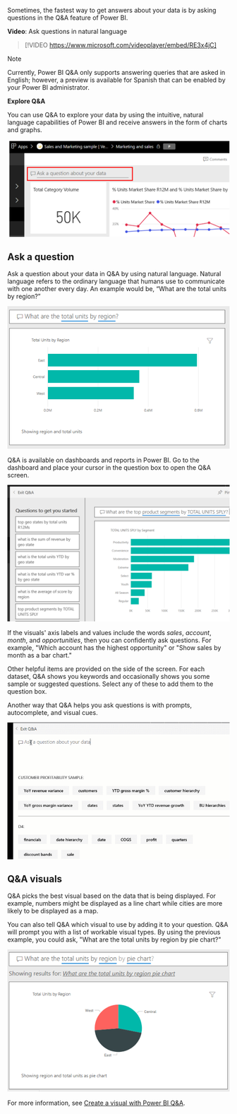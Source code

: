 ﻿Sometimes, the fastest way to get answers about your data is by asking questions in the Q&A feature of Power BI. 

**Video**: Ask questions in natural language
> [!VIDEO https://www.microsoft.com/videoplayer/embed/RE3x4jC]

> [!NOTE]
> Currently, Power BI Q&A only supports answering queries that are asked in English; however, a preview is available for Spanish that can be enabled by your Power BI administrator.


**Explore Q&A**

You can use Q&A to explore your data by using the intuitive, natural language capabilities of Power BI and receive answers in the form of charts and graphs. 

![Image of the Q&A field.](../media/04-power-bi-ask-question.png)

## Ask a question

Ask a question about your data in Q&A by using natural language. Natural language refers to the ordinary language that humans use to communicate with one another every day. An example would be, “What are the total units by region?”

![Image of the Q&A example: "What are the total units by region?"](../media/04-power-bi-ask-answer.png)

Q&A is available on dashboards and reports in Power BI. Go to the dashboard and place your cursor in the question box to open the Q&A screen.

![Q&A screen](../media/04-power-bi-questions.png)

If the visuals' axis labels and values include the words *sales*, *account*, *month*, and *opportunities*, then you can confidently ask questions. For example, "Which account has the highest opportunity" or "Show sales by month as a bar chart."

Other helpful items are provided on the side of the screen. For each dataset, Q&A shows you keywords and occasionally shows you some sample or suggested questions. Select any of these to add them to the question box.

Another way that Q&A helps you ask questions is with prompts, autocomplete, and visual cues.

![Animated image of Power BI answering Q&A questions.](../media/04-power-bi-qa.gif)


## Q&A visuals

Q&A picks the best visual based on the data that is being displayed. For example, numbers might be displayed as a line chart while cities are more likely to be displayed as a map.

You can also tell Q&A which visual to use by adding it to your question. Q&A will prompt you with a list of workable visual types. By using the previous example, you could ask, "What are the total units by region by pie chart?"

![Image of Q&A answer but with "by pie chart" added to the question.](../media/04-power-bi-ask-answer-by-chart-type.png)

For more information, see [Create a visual with Power BI Q&A](https://docs.microsoft.com/power-bi/power-bi-visualization-introduction-to-q-and-a).
